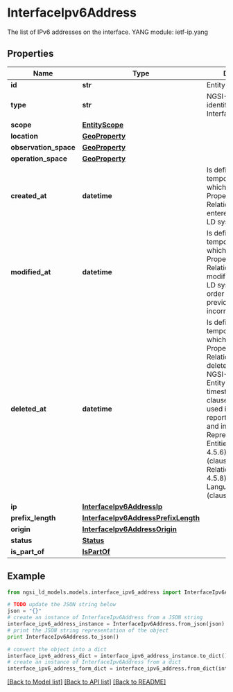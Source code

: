 # InterfaceIpv6Address

The list of IPv6 addresses on the interface.  YANG module: ietf-ip.yang 

## Properties

Name | Type | Description | Notes
------------ | ------------- | ------------- | -------------
**id** | **str** | Entity id.  | [optional] 
**type** | **str** | NGSI-LD Entity identifier. It has to be InterfaceIpv6Address. | [default to 'InterfaceIpv6Address']
**scope** | [**EntityScope**](EntityScope.md) |  | [optional] 
**location** | [**GeoProperty**](GeoProperty.md) |  | [optional] 
**observation_space** | [**GeoProperty**](GeoProperty.md) |  | [optional] 
**operation_space** | [**GeoProperty**](GeoProperty.md) |  | [optional] 
**created_at** | **datetime** | Is defined as the temporal Property at which the Entity, Property or Relationship was entered into an NGSI-LD system.  | [optional] [readonly] 
**modified_at** | **datetime** | Is defined as the temporal Property at which the Entity, Property or Relationship was last modified in an NGSI-LD system, e.g. in order to correct a previously entered incorrect value.  | [optional] [readonly] 
**deleted_at** | **datetime** | Is defined as the temporal Property at which the Entity, Property or Relationship was deleted from an NGSI-LD system.  Entity deletion timestamp. See clause 4.8 It is only used in notifications reporting deletions and in the Temporal Representation of Entities (clause 4.5.6), Properties (clause 4.5.7), Relationships (clause 4.5.8) and LanguageProperties (clause 5.2.32).  | [optional] [readonly] 
**ip** | [**InterfaceIpv6AddressIp**](InterfaceIpv6AddressIp.md) |  | [optional] 
**prefix_length** | [**InterfaceIpv6AddressPrefixLength**](InterfaceIpv6AddressPrefixLength.md) |  | 
**origin** | [**InterfaceIpv6AddressOrigin**](InterfaceIpv6AddressOrigin.md) |  | [optional] 
**status** | [**Status**](Status.md) |  | [optional] 
**is_part_of** | [**IsPartOf**](IsPartOf.md) |  | 

## Example

```python
from ngsi_ld_models.models.interface_ipv6_address import InterfaceIpv6Address

# TODO update the JSON string below
json = "{}"
# create an instance of InterfaceIpv6Address from a JSON string
interface_ipv6_address_instance = InterfaceIpv6Address.from_json(json)
# print the JSON string representation of the object
print InterfaceIpv6Address.to_json()

# convert the object into a dict
interface_ipv6_address_dict = interface_ipv6_address_instance.to_dict()
# create an instance of InterfaceIpv6Address from a dict
interface_ipv6_address_form_dict = interface_ipv6_address.from_dict(interface_ipv6_address_dict)
```
[[Back to Model list]](../README.md#documentation-for-models) [[Back to API list]](../README.md#documentation-for-api-endpoints) [[Back to README]](../README.md)


